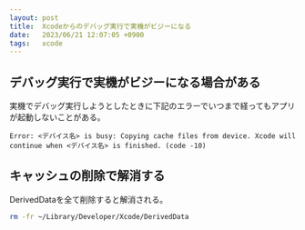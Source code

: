 ```yaml
---
layout: post
title:  Xcodeからのデバッグ実行で実機がビジーになる
date:   2023/06/21 12:07:05 +0900
tags:   xcode
---
```


## デバッグ実行で実機がビジーになる場合がある

実機でデバッグ実行しようとしたときに下記のエラーでいつまで経ってもアプリが起動しないことがある。

```stderr
Error: <デバイス名> is busy: Copying cache files from device. Xcode will continue when <デバイス名> is finished. (code -10)
```

## キャッシュの削除で解消する

DerivedDataを全て削除すると解消される。

```sh
rm -fr ~/Library/Developer/Xcode/DerivedData
```
